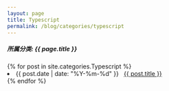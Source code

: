 ```yaml
---
layout: page
title: Typescript
permalink: /blog/categories/typescript
---
```


<h5> 所属分类: {{ page.title }} </h5>

<div class="card">
{% for post in site.categories.Typescript %}
 <li class="category-posts"><span>{{ post.date | date: "%Y-%m-%d" }}</span> &nbsp; <a href="{{ post.url }}">{{ post.title }}</a></li>
{% endfor %}
</div>